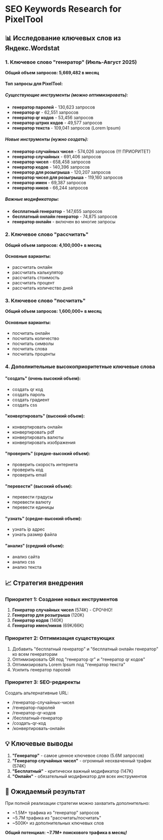 # SEO Keywords Research for PixelTool

## 📊 Исследование ключевых слов из Яндекс.Wordstat

### 1. Ключевое слово "генератор" (Июль-Август 2025)

**Общий объем запросов: 5,669,482 в месяц**

#### Топ запросы для PixelTool:

##### Существующие инструменты (можно оптимизировать):
- **генератор паролей** - 130,623 запросов
- **генератор qr** - 62,551 запросов
- **генератор qr кодов** - 53,456 запросов
- **генератор штрих кодов** - 49,577 запросов
- **генератор текста** - 109,041 запросов (Lorem Ipsum)

##### Новые инструменты (нужно создать):
- **генератор случайных чисел** - 574,026 запросов (!!! ПРИОРИТЕТ)
- **генератор случайных** - 691,406 запросов
- **генератор чисел** - 658,458 запросов
- **генератор кодов** - 140,396 запросов
- **генератор для розыгрыша** - 120,207 запросов
- **генератор чисел для розыгрыша** - 119,160 запросов
- **генератор имен** - 69,387 запросов
- **генератор ников** - 66,244 запросов

##### Важные модификаторы:
- **бесплатный генератор** - 147,655 запросов
- **бесплатный онлайн генератор** - 74,875 запросов
- **генератор онлайн** - включен во многие запросы

### 2. Ключевое слово "рассчитать"

**Общий объем запросов: 4,100,000+ в месяц**

#### Основные варианты:
- рассчитать онлайн
- рассчитать калькулятор
- рассчитать стоимость
- рассчитать процент
- рассчитать количество дней

### 3. Ключевое слово "посчитать"

**Общий объем запросов: 1,600,000+ в месяц**

#### Основные варианты:
- посчитать онлайн
- посчитать количество
- посчитать символы
- посчитать слова
- посчитать проценты

### 4. Дополнительные высокоприоритетные ключевые слова

#### "создать" (очень высокий объем):
- создать qr код
- создать пароль
- создать градиент
- создать css

#### "конвертировать" (высокий объем):
- конвертировать онлайн
- конвертировать pdf
- конвертировать валюты
- конвертировать изображения

#### "проверить" (средне-высокий объем):
- проверить скорость интернета
- проверить код
- проверить email

#### "перевести" (высокий объем):
- перевести градусы
- перевести валюту
- перевести единицы

#### "узнать" (средне-высокий объем):
- узнать ip адрес
- узнать размер файла

#### "анализ" (средний объем):
- анализ сайта
- анализ css
- анализ текста

## 📈 Стратегия внедрения

### Приоритет 1: Создание новых инструментов
1. **Генератор случайных чисел** (574K) - СРОЧНО!
2. **Генератор для розыгрыша** (120K)
3. **Генератор кодов** (140K)
4. **Генератор имен/ников** (69K/66K)

### Приоритет 2: Оптимизация существующих
1. Добавить "бесплатный генератор" и "бесплатный онлайн генератор" ко всем генераторам
2. Оптимизировать QR под "генератор qr" и "генератор qr кодов"
3. Оптимизировать Lorem Ipsum под "генератор текста"
4. Усилить генератор паролей

### Приоритет 3: SEO-редиректы
Создать альтернативные URL:
- /генератор-случайных-чисел
- /генератор-паролей
- /генератор-qr-кодов
- /бесплатный-генератор
- /создать-qr-код
- /конвертировать-онлайн

## 💡 Ключевые выводы

1. **"Генератор"** - самое ценное ключевое слово (5.6M запросов)
2. **"Генератор случайных чисел"** - огромный неохваченный трафик (574K)
3. **"Бесплатный"** - критически важный модификатор (147K)
4. **"Онлайн"** - обязательный модификатор для всех инструментов

## 🎯 Ожидаемый результат

При полной реализации стратегии можно захватить дополнительно:
- ~1.5M+ трафика из "генератор" запросов
- ~5.7M трафика из "рассчитать/посчитать"
- ~500K+ из дополнительных ключевых слов

**Общий потенциал: ~7.7M+ поискового трафика в месяц!**